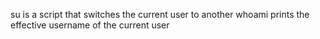 su is a script that switches the current user to another
whoami prints the effective username of the current user

